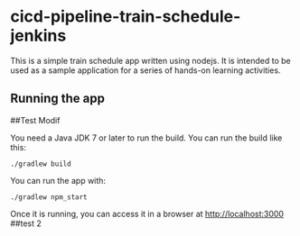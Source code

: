 # cicd-pipeline-train-schedule-jenkins

This is a simple train schedule app written using nodejs. It is intended to be used as a sample application for a series of hands-on learning activities.

## Running the app

##Test Modif

You need a Java JDK 7 or later to run the build. You can run the build like this:

    ./gradlew build

You can run the app with:

    ./gradlew npm_start

Once it is running, you can access it in a browser at [http://localhost:3000](http://localhost:3000)
##test 2 
